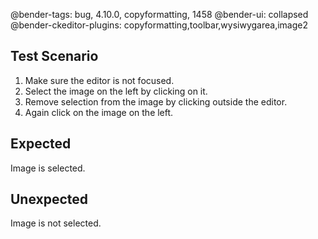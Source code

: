 @bender-tags: bug, 4.10.0, copyformatting, 1458
@bender-ui: collapsed
@bender-ckeditor-plugins: copyformatting,toolbar,wysiwygarea,image2

## Test Scenario

1. Make sure the editor is not focused.
2. Select the image on the left by clicking on it.
3. Remove selection from the image by clicking outside the editor.
4. Again click on the image on the left.

## Expected

Image is selected.

## Unexpected

Image is not selected.
